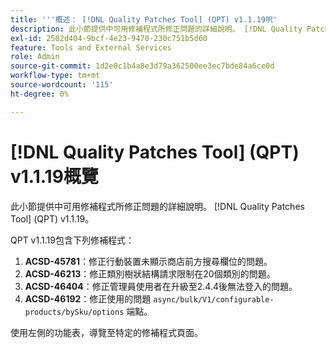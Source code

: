 ```yaml
---
title: '''概述： [!DNL Quality Patches Tool] (QPT) v1.1.19呎'
description: 此小節提供中可用修補程式所修正問題的詳細說明。 [!DNL Quality Patches Tool] (QPT) v1.1.19。
exl-id: 2502d404-9bcf-4e23-9470-230c751b5d60
feature: Tools and External Services
role: Admin
source-git-commit: 1d2e0c1b4a8e3d79a362500ee3ec7bde84a6ce0d
workflow-type: tm+mt
source-wordcount: '115'
ht-degree: 0%

---
```


# [!DNL Quality Patches Tool] (QPT) v1.1.19概覽

此小節提供中可用修補程式所修正問題的詳細說明。 [!DNL Quality Patches Tool] (QPT) v1.1.19。

QPT v1.1.19包含下列修補程式：

1. **ACSD-45781**：修正行動裝置未顯示商店前方搜尋欄位的問題。
1. **ACSD-46213**：修正類別樹狀結構請求限制在20個類別的問題。
1. **ACSD-46404**：修正管理員使用者在升級至2.4.4後無法登入的問題。
1. **ACSD-46192**：修正使用的問題 `async/bulk/V1/configurable-products/bySku/options` 端點。

使用左側的功能表，導覽至特定的修補程式頁面。

